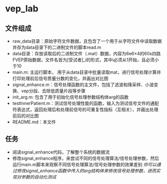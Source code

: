 # vep_lab
## 文件组成
- raw_data目录：原始字符文件数据，且包含了一个用于从字符文件中读取数据并存为data目录下的二进制文件的脚本read.m
- data目录：存放读取后的二进制文件（.mat）数据，内容为6e6×4的60s四路FVEP原始数据，文件名皆为[受试者]_i的形式，其中i必须从1开始，且必须小于10
- main.m: 主运行脚本， 用于从data目录中批量读取mat，进行信号处理计算并打印处理前后信号质量分数的变化，并画出对比图
- signal_enhance.m：信号处理函数的主文件，包括了滤波和降采样、小波变换、vep分段、去除低质量片段等步骤
- init_arg.m: 包含了用于初始化信号处理参数结构体arg的函数
- testInnerPatient.m：测试信号处理性能的函数，输入为测试信号文件的通配符表达式，返回处理后和处理前信号的可重复性指标（互相关），并画出处理前后的对比图
- README.md：本文件
## 任务
- 阅读signal_enhance代码，了解整个系统的数据流
- 修改signal_enhance程序，来尝试不同的信号处理算法/信号处理参数，然后运行main.m脚本来观察不同信号处理算法/信号处理参数的效果差别
*你可以通过修改signal_enhance函数中传入的arg结构体来修改信号处理参数，进而实现对参数的自动化测试*
